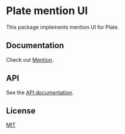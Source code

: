 # Plate mention UI

This package implements mention UI for Plate.

## Documentation

Check out [Mention](https://plate.udecode.io/docs/plugins/mention).

## API

See the [API documentation](https://plate-api.udecode.io/globals.html). 

## License

[MIT](../../../LICENSE)
